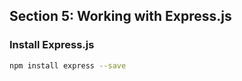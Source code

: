 ## Section 5: Working with Express.js

### Install Express.js
```bash
npm install express --save
```
